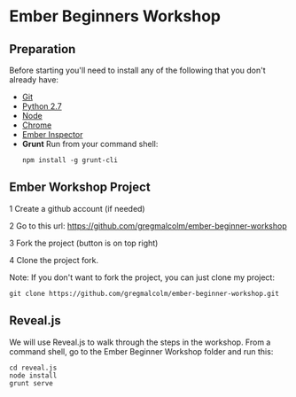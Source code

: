 Ember Beginners Workshop
========================

Preparation
-----------

Before starting you'll need to install any of the following that you don't already have:

* [Git](http://git-scm.com/downloads)
* [Python 2.7](http://www.python.org/download/releases/2.7/)
* [Node](http://nodejs.org/)
* [Chrome](https://www.google.com/intl/en/chrome/browser)
* [Ember Inspector](https://chrome.google.com/webstore/detail/ember-inspector/bmdblncegkenkacieihfhpjfppoconhi)
* **Grunt**
  Run from your command shell:
  ```
  npm install -g grunt-cli
  ```

Ember Workshop Project
----------------------

1 Create a github account (if needed)

2 Go to this url:
  https://github.com/gregmalcolm/ember-beginner-workshop

3 Fork the project (button is on top right)

4 Clone the project fork.

Note: If you don't want to fork the project, you can just clone my project:

```
git clone https://github.com/gregmalcolm/ember-beginner-workshop.git
```

Reveal.js
---------

We will use Reveal.js to walk through the steps in the workshop.
From a command shell, go to the Ember Beginner Workshop folder and run this:

```
cd reveal.js
node install
grunt serve
```
